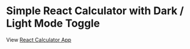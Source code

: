 # Simple React Calculator with Dark / Light Mode Toggle

View [React Calculator App](https://zaynejaz.github.io/react-calculator/)